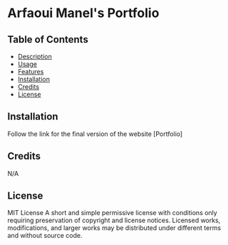 # Arfaoui Manel's Portfolio


## Table of Contents 

- [Description](#description)
- [Usage](#usage)
- [Features](#features)
- [Installation](#installation)
- [Credits](#credits)
- [License](#license)



## Installation
Follow the link for the final version of the website [Portfolio]

## Credits

N/A


## License

MIT License
A short and simple permissive license with conditions only requiring preservation of copyright and license notices. Licensed works, modifications, and larger works may be distributed under different terms and without source code.
